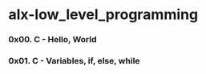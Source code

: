 #                 alx-low_level_programming
    
### 0x00. C - Hello, World
### 0x01. C - Variables, if, else, while
